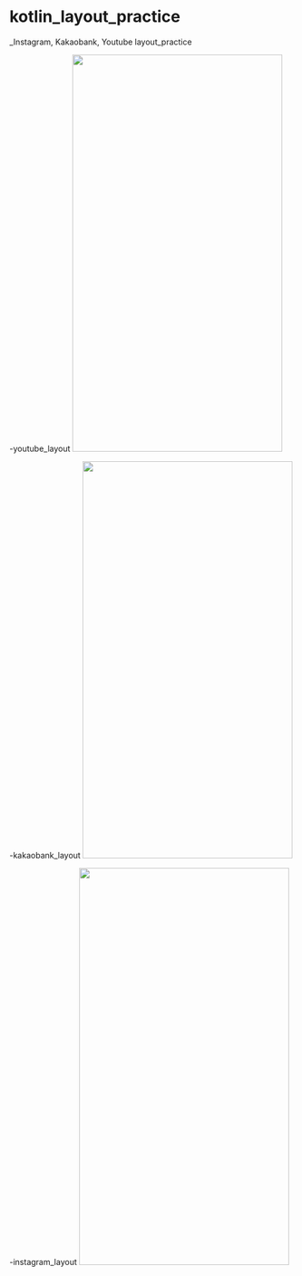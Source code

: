 # kotlin_layout_practice
_Instagram, Kakaobank, Youtube layout_practice

-youtube_layout
<img src="https://user-images.githubusercontent.com/67156494/112653111-75a3c000-8e91-11eb-9de9-eee390964c3c.JPG"  width="370" height="700">

-kakaobank_layout
<img src="https://user-images.githubusercontent.com/67156494/112653131-789eb080-8e91-11eb-89db-c6cbfce636c5.JPG"  width="370" height="700">

-instagram_layout
<img src="https://user-images.githubusercontent.com/67156494/112653135-79374700-8e91-11eb-81e8-6d81c4a93b68.JPG"  width="370" height="700">
